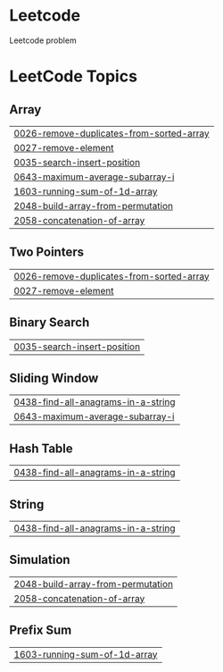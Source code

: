# Leetcode
Leetcode problem

<!---LeetCode Topics Start-->
# LeetCode Topics
## Array
|  |
| ------- |
| [0026-remove-duplicates-from-sorted-array](https://github.com/PriyaMougoundane/Leetcode/tree/master/0026-remove-duplicates-from-sorted-array) |
| [0027-remove-element](https://github.com/PriyaMougoundane/Leetcode/tree/master/0027-remove-element) |
| [0035-search-insert-position](https://github.com/PriyaMougoundane/Leetcode/tree/master/0035-search-insert-position) |
| [0643-maximum-average-subarray-i](https://github.com/PriyaMougoundane/Leetcode/tree/master/0643-maximum-average-subarray-i) |
| [1603-running-sum-of-1d-array](https://github.com/PriyaMougoundane/Leetcode/tree/master/1603-running-sum-of-1d-array) |
| [2048-build-array-from-permutation](https://github.com/PriyaMougoundane/Leetcode/tree/master/2048-build-array-from-permutation) |
| [2058-concatenation-of-array](https://github.com/PriyaMougoundane/Leetcode/tree/master/2058-concatenation-of-array) |
## Two Pointers
|  |
| ------- |
| [0026-remove-duplicates-from-sorted-array](https://github.com/PriyaMougoundane/Leetcode/tree/master/0026-remove-duplicates-from-sorted-array) |
| [0027-remove-element](https://github.com/PriyaMougoundane/Leetcode/tree/master/0027-remove-element) |
## Binary Search
|  |
| ------- |
| [0035-search-insert-position](https://github.com/PriyaMougoundane/Leetcode/tree/master/0035-search-insert-position) |
## Sliding Window
|  |
| ------- |
| [0438-find-all-anagrams-in-a-string](https://github.com/PriyaMougoundane/Leetcode/tree/master/0438-find-all-anagrams-in-a-string) |
| [0643-maximum-average-subarray-i](https://github.com/PriyaMougoundane/Leetcode/tree/master/0643-maximum-average-subarray-i) |
## Hash Table
|  |
| ------- |
| [0438-find-all-anagrams-in-a-string](https://github.com/PriyaMougoundane/Leetcode/tree/master/0438-find-all-anagrams-in-a-string) |
## String
|  |
| ------- |
| [0438-find-all-anagrams-in-a-string](https://github.com/PriyaMougoundane/Leetcode/tree/master/0438-find-all-anagrams-in-a-string) |
## Simulation
|  |
| ------- |
| [2048-build-array-from-permutation](https://github.com/PriyaMougoundane/Leetcode/tree/master/2048-build-array-from-permutation) |
| [2058-concatenation-of-array](https://github.com/PriyaMougoundane/Leetcode/tree/master/2058-concatenation-of-array) |
## Prefix Sum
|  |
| ------- |
| [1603-running-sum-of-1d-array](https://github.com/PriyaMougoundane/Leetcode/tree/master/1603-running-sum-of-1d-array) |
<!---LeetCode Topics End-->